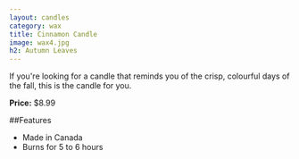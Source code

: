 ```yaml
---
layout: candles
category: wax
title: Cinnamon Candle
image: wax4.jpg
h2: Autumn Leaves
---
```


If you're looking for a candle that reminds you of the crisp, colourful days of the fall, this is the candle for you.  

**Price:** $8.99 

##Features

- Made in Canada
- Burns for 5 to 6 hours
 